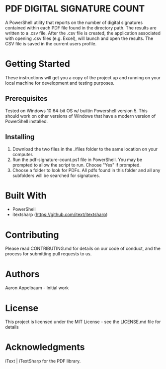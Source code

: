 # **PDF DIGITAL SIGNATURE COUNT**

A PowerShell utility that reports on the number of digital signatures contained within each PDF file found in the directory path. The results are written to a .csv file. After the .csv file is created, the application associated with opening .csv files (e.g. Excel), will launch and open the results. The CSV file is saved in the current users profile.

# **Getting Started**

These instructions will get you a copy of the project up and running on your local machine for development and testing purposes.

## **Prerequisites**

Tested on Windows 10 64-bit OS w/ builtin Powershell version 5. This should work on other versions of Windows that have
a modern version of PowerShell installed.  

## **Installing**

1. Download the two files in the ./files folder to the same location on your computer.
2. Run the pdf-signature-count.ps1 file in PowerShell. You may be prompted to allow the script to run. Choose "Yes" if prompted.
3. Choose a folder to look for PDFs. All pdfs found in this folder and all any subfolders will be searched for signatures.

# **Built With**

- PowerShell
- itextsharp (https://github.com/itext/itextsharp)

# **Contributing**

Please read CONTRIBUTING.md for details on our code of conduct, and the process for submitting pull requests to us.

# **Authors**

Aaron Appelbaum - Initial work

# **License**

This project is licensed under the MIT License - see the LICENSE.md file for details

# **Acknowledgments**

iText | iTextSharp for the PDF library.
